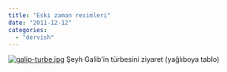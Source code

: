 ```yaml
---
title: "Eski zaman resimleri"
date: "2011-12-12"
categories: 
  - "dervish"
---
```


[![galip-turbe.jpg](/uploads/2011/12/galip-turbe.jpg)](/uploads/2011/12/galip-turbe.jpg "galip-turbe.jpg") Şeyh Galib'in türbesini ziyaret (yağlıboya tablo)
